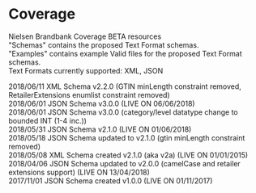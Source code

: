 # Coverage
Nielsen Brandbank Coverage BETA resources </BR>
"Schemas" contains the proposed Text Format schemas. </BR>
"Examples" contains example Valid files for the proposed Text Format schemas. </BR>
Text Formats currently supported: XML, JSON </BR>

2018/06/11 XML Schema v2.2.0 (GTIN minLength constraint removed, RetailerExtensions enumlist constraint removed) </BR>
2018/06/01 JSON Schema v3.0.0 (LIVE ON 06/06/2018) </BR>
2018/06/01 JSON Schema v3.0.0 (category/level datatype change to bounded INT (1-4 inc.)) </BR>
2018/05/31 JSON Schema v2.1.0 (LIVE ON 01/06/2018) </BR>
2018/05/18 JSON Schema updated to v2.1.0 (gtin minLength constraint removed) </BR>
2018/05/08 XML Schema created v2.1.0 (aka v2a) (LIVE ON 01/01/2015) </BR>
2018/04/06 JSON Schema updated to v2.0.0 (camelCase and retailer extensions support) (LIVE ON 13/04/2018) </BR>
2017/11/01 JSON Schema created v1.0.0 (LIVE ON 01/11/2017) </BR>